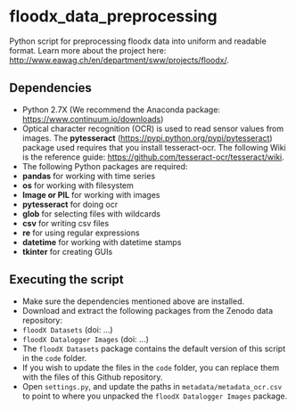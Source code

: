 # floodx_data_preprocessing
Python script for preprocessing floodx data into uniform and readable format. Learn more about the project here: http://www.eawag.ch/en/department/sww/projects/floodx/.

## Dependencies
 - Python 2.7X (We recommend the Anaconda package: https://www.continuum.io/downloads)
 - Optical character recognition (OCR) is used to read sensor values from images. The **pytesseract** (https://pypi.python.org/pypi/pytesseract) package used requires that you install tesseract-ocr. The following Wiki is the reference guide: https://github.com/tesseract-ocr/tesseract/wiki.
 - The following Python packages are required:
  - **pandas** for working with time series
  - **os** for working with filesystem
  - **Image or PIL** for working with images
  - **pytesseract** for doing ocr
  - **glob** for selecting files with wildcards
  - **csv** for writing csv files
  - **re** for using regular expressions
  - **datetime** for working with datetime stamps
  - **tkinter** for creating GUIs
  
## Executing the script
 - Make sure the dependencies mentioned above are installed. 
 - Download and extract the following packages from the Zenodo data repository:
  - `floodX Datasets` (doi: ...)
  - `floodX Datalogger Images` (doi: ...)
 - The `floodX Datasets` package contains the default version of this script in the `code` folder.
 - If you wish to update the files in the `code` folder, you can replace them with the files of this Github repository.
 - Open `settings.py`, and update the paths in `metadata/metadata_ocr.csv` to point to where you unpacked the `floodX Datalogger Images` package.
